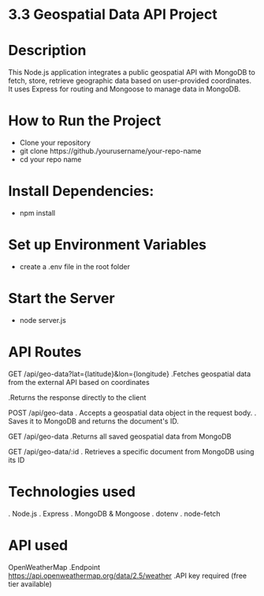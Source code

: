 # 3.3 Geospatial Data API Project

# Description

This Node.js application integrates a public geospatial API with MongoDB to fetch, store, retrieve geographic data based on user-provided coordinates. It uses Express for routing and Mongoose to manage data in MongoDB.

# How to Run the Project

- Clone your repository
- git clone https://github./yourusername/your-repo-name
- cd your repo name

# Install Dependencies:

- npm install

# Set up Environment Variables

- create a .env file in the root folder

# Start the Server

- node server.js

# API Routes

GET /api/geo-data?lat={latitude}&lon={longitude}
.Fetches geospatial data from the external API based on coordinates

.Returns the response directly to the client

POST /api/geo-data
. Accepts a geospatial data object in the request body.
. Saves it to MongoDB and returns the document's ID.

GET /api/geo-data
.Returns all saved geospatial data from MongoDB

GET /api/geo-data/:id
. Retrieves a specific document from MongoDB using its ID

# Technologies used

. Node.js
. Express
. MongoDB & Mongoose
. dotenv
. node-fetch

# API used

OpenWeatherMap
.Endpoint https://api.openweathermap.org/data/2.5/weather
.API key required (free tier available)
